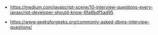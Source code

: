 
- https://medium.com/javascript-scene/10-interview-questions-every-javascript-developer-should-know-6fa6bdf5ad95

- https://www.geeksforgeeks.org/commonly-asked-dbms-interview-questions/